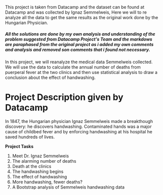 This project is taken from Datacamp and the dataset can be found at Datacamp and was collected by Ignaz Semmelweis, Here we will to re analyze all the data to get the same results as the original work done by the Hungarian Physician.

##### *All the solutions are done by my own analysis and understanding of the problem suggested from Datacamp Project's Team and the markdows are paraphased from the original project as i added my own comments and analysis and removed son comments that i found not necessary.*

In this project, we will reanalyze the medical data Semmelweis collected. We will use the data to calculate the annual number of deaths from puerperal fever at the two clinics and then use statistical analysis to draw a conclusion about the effect of handwashing.

# **Project Description given by Datacamp**
In 1847, the Hungarian physician Ignaz Semmelweis made a breakthough discovery: he discovers handwashing. Contaminated hands was a major cause of childbed fever and by enforcing handwashing at his hospital he saved hundreds of lives.

**Project Tasks**
1. Meet Dr. Ignaz Semmelweis
2. The alarming number of deaths
3. Death at the clinics
4. The handwashing begins
5. The effect of handwashing
6. More handwashing, fewer deaths?
7. A Bootstrap analysis of Semmelweis handwashing data
